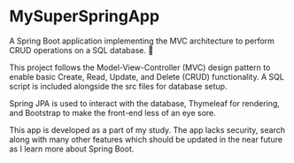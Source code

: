 # MySuperSpringApp
A Spring Boot application implementing the MVC architecture to perform CRUD operations on a SQL database. 🚀

This project follows the Model-View-Controller (MVC) design pattern to enable basic Create, Read, Update, and Delete (CRUD) functionality. A SQL script is included alongside the src files for database setup.

Spring JPA is used to interact with the database, Thymeleaf for rendering, and Bootstrap to make the front-end less of an eye sore.

This app is developed as a part of my study. The app lacks security, search along with many other features which should be updated in the near future as I learn more about Spring Boot.

